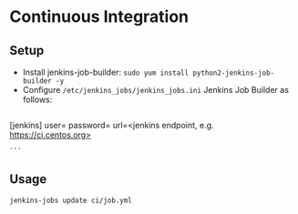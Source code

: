 # Continuous Integration

## Setup

- Install jenkins-job-builder: ``sudo yum install python2-jenkins-job-builder -y``
- Configure ``/etc/jenkins_jobs/jenkins_jobs.ini`` Jenkins Job Builder as follows:
    ```
[jenkins]
user=<jenkins user>
password=<jenkins password>
url=<jenkins endpoint, e.g. https://ci.centos.org>

    ```

## Usage

```
jenkins-jobs update ci/job.yml
```
